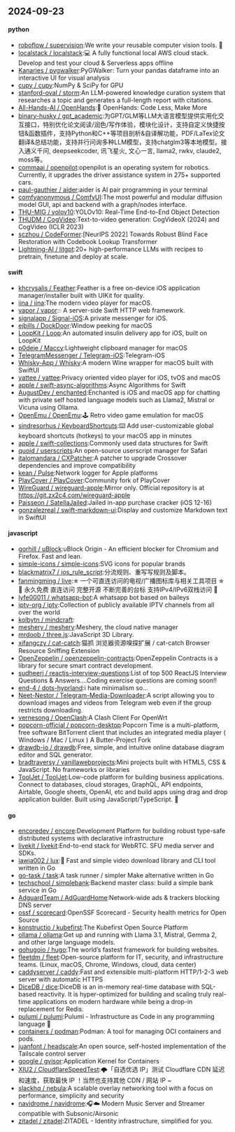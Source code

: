 ## 2024-09-23

#### python
* [roboflow / supervision](https://github.com/roboflow/supervision):We write your reusable computer vision tools. 💜
* [localstack / localstack](https://github.com/localstack/localstack):💻 A fully functional local AWS cloud stack. Develop and test your cloud & Serverless apps offline
* [Kanaries / pygwalker](https://github.com/Kanaries/pygwalker):PyGWalker: Turn your pandas dataframe into an interactive UI for visual analysis
* [cupy / cupy](https://github.com/cupy/cupy):NumPy & SciPy for GPU
* [stanford-oval / storm](https://github.com/stanford-oval/storm):An LLM-powered knowledge curation system that researches a topic and generates a full-length report with citations.
* [All-Hands-AI / OpenHands](https://github.com/All-Hands-AI/OpenHands):🙌 OpenHands: Code Less, Make More
* [binary-husky / gpt_academic](https://github.com/binary-husky/gpt_academic):为GPT/GLM等LLM大语言模型提供实用化交互接口，特别优化论文阅读/润色/写作体验，模块化设计，支持自定义快捷按钮&函数插件，支持Python和C++等项目剖析&自译解功能，PDF/LaTex论文翻译&总结功能，支持并行问询多种LLM模型，支持chatglm3等本地模型。接入通义千问, deepseekcoder, 讯飞星火, 文心一言, llama2, rwkv, claude2, moss等。
* [commaai / openpilot](https://github.com/commaai/openpilot):openpilot is an operating system for robotics. Currently, it upgrades the driver assistance system in 275+ supported cars.
* [paul-gauthier / aider](https://github.com/paul-gauthier/aider):aider is AI pair programming in your terminal
* [comfyanonymous / ComfyUI](https://github.com/comfyanonymous/ComfyUI):The most powerful and modular diffusion model GUI, api and backend with a graph/nodes interface.
* [THU-MIG / yolov10](https://github.com/THU-MIG/yolov10):YOLOv10: Real-Time End-to-End Object Detection
* [THUDM / CogVideo](https://github.com/THUDM/CogVideo):Text-to-video generation: CogVideoX (2024) and CogVideo (ICLR 2023)
* [sczhou / CodeFormer](https://github.com/sczhou/CodeFormer):[NeurIPS 2022] Towards Robust Blind Face Restoration with Codebook Lookup Transformer
* [Lightning-AI / litgpt](https://github.com/Lightning-AI/litgpt):20+ high-performance LLMs with recipes to pretrain, finetune and deploy at scale.

#### swift
* [khcrysalis / Feather](https://github.com/khcrysalis/Feather):Feather is a free on-device iOS application manager/installer built with UIKit for quality.
* [iina / iina](https://github.com/iina/iina):The modern video player for macOS.
* [vapor / vapor](https://github.com/vapor/vapor):💧 A server-side Swift HTTP web framework.
* [signalapp / Signal-iOS](https://github.com/signalapp/Signal-iOS):A private messenger for iOS.
* [ejbills / DockDoor](https://github.com/ejbills/DockDoor):Window peeking for macOS
* [LoopKit / Loop](https://github.com/LoopKit/Loop):An automated insulin delivery app for iOS, built on LoopKit
* [p0deje / Maccy](https://github.com/p0deje/Maccy):Lightweight clipboard manager for macOS
* [TelegramMessenger / Telegram-iOS](https://github.com/TelegramMessenger/Telegram-iOS):Telegram-iOS
* [Whisky-App / Whisky](https://github.com/Whisky-App/Whisky):A modern Wine wrapper for macOS built with SwiftUI
* [yattee / yattee](https://github.com/yattee/yattee):Privacy oriented video player for iOS, tvOS and macOS
* [apple / swift-async-algorithms](https://github.com/apple/swift-async-algorithms):Async Algorithms for Swift
* [AugustDev / enchanted](https://github.com/AugustDev/enchanted):Enchanted is iOS and macOS app for chatting with private self hosted language models such as Llama2, Mistral or Vicuna using Ollama.
* [OpenEmu / OpenEmu](https://github.com/OpenEmu/OpenEmu):🕹 Retro video game emulation for macOS
* [sindresorhus / KeyboardShortcuts](https://github.com/sindresorhus/KeyboardShortcuts):⌨️ Add user-customizable global keyboard shortcuts (hotkeys) to your macOS app in minutes
* [apple / swift-collections](https://github.com/apple/swift-collections):Commonly used data structures for Swift
* [quoid / userscripts](https://github.com/quoid/userscripts):An open-source userscript manager for Safari
* [italomandara / CXPatcher](https://github.com/italomandara/CXPatcher):A patcher to upgrade Crossover dependencies and improve compatibility
* [kean / Pulse](https://github.com/kean/Pulse):Network logger for Apple platforms
* [PlayCover / PlayCover](https://github.com/PlayCover/PlayCover):Community fork of PlayCover
* [WireGuard / wireguard-apple](https://github.com/WireGuard/wireguard-apple):Mirror only. Official repository is at https://git.zx2c4.com/wireguard-apple
* [Paisseon / SatellaJailed](https://github.com/Paisseon/SatellaJailed):Jailed in-app purchase cracker (iOS 12-16)
* [gonzalezreal / swift-markdown-ui](https://github.com/gonzalezreal/swift-markdown-ui):Display and customize Markdown text in SwiftUI

#### javascript
* [gorhill / uBlock](https://github.com/gorhill/uBlock):uBlock Origin - An efficient blocker for Chromium and Firefox. Fast and lean.
* [simple-icons / simple-icons](https://github.com/simple-icons/simple-icons):SVG icons for popular brands
* [blackmatrix7 / ios_rule_script](https://github.com/blackmatrix7/ios_rule_script):分流规则、重写写规则及脚本。
* [fanmingming / live](https://github.com/fanmingming/live):✯ 一个可直连访问的电视/广播图标库与相关工具项目 ✯ 🔕 永久免费 直连访问 完整开源 不断完善的台标 支持IPv4/IPv6双栈访问 🔕
* [lyfe00011 / whatsapp-bot](https://github.com/lyfe00011/whatsapp-bot):A whatsapp bot based on baileys
* [iptv-org / iptv](https://github.com/iptv-org/iptv):Collection of publicly available IPTV channels from all over the world
* [kolbytn / mindcraft](https://github.com/kolbytn/mindcraft):
* [meshery / meshery](https://github.com/meshery/meshery):Meshery, the cloud native manager
* [mrdoob / three.js](https://github.com/mrdoob/three.js):JavaScript 3D Library.
* [xifangczy / cat-catch](https://github.com/xifangczy/cat-catch):猫抓 浏览器资源嗅探扩展 / cat-catch Browser Resource Sniffing Extension
* [OpenZeppelin / openzeppelin-contracts](https://github.com/OpenZeppelin/openzeppelin-contracts):OpenZeppelin Contracts is a library for secure smart contract development.
* [sudheerj / reactjs-interview-questions](https://github.com/sudheerj/reactjs-interview-questions):List of top 500 ReactJS Interview Questions & Answers....Coding exercise questions are coming soon!!
* [end-4 / dots-hyprland](https://github.com/end-4/dots-hyprland):i hate minimalism so...
* [Neet-Nestor / Telegram-Media-Downloader](https://github.com/Neet-Nestor/Telegram-Media-Downloader):A script allowing you to download images and videos from Telegram web even if the group restricts downloading.
* [vernesong / OpenClash](https://github.com/vernesong/OpenClash):A Clash Client For OpenWrt
* [popcorn-official / popcorn-desktop](https://github.com/popcorn-official/popcorn-desktop):Popcorn Time is a multi-platform, free software BitTorrent client that includes an integrated media player ( Windows / Mac / Linux ) A Butter-Project Fork
* [drawdb-io / drawdb](https://github.com/drawdb-io/drawdb):Free, simple, and intuitive online database diagram editor and SQL generator.
* [bradtraversy / vanillawebprojects](https://github.com/bradtraversy/vanillawebprojects):Mini projects built with HTML5, CSS & JavaScript. No frameworks or libraries
* [ToolJet / ToolJet](https://github.com/ToolJet/ToolJet):Low-code platform for building business applications. Connect to databases, cloud storages, GraphQL, API endpoints, Airtable, Google sheets, OpenAI, etc and build apps using drag and drop application builder. Built using JavaScript/TypeScript. 🚀

#### go
* [encoredev / encore](https://github.com/encoredev/encore):Development Platform for building robust type-safe distributed systems with declarative infrastructure
* [livekit / livekit](https://github.com/livekit/livekit):End-to-end stack for WebRTC. SFU media server and SDKs.
* [iawia002 / lux](https://github.com/iawia002/lux):👾 Fast and simple video download library and CLI tool written in Go
* [go-task / task](https://github.com/go-task/task):A task runner / simpler Make alternative written in Go
* [techschool / simplebank](https://github.com/techschool/simplebank):Backend master class: build a simple bank service in Go
* [AdguardTeam / AdGuardHome](https://github.com/AdguardTeam/AdGuardHome):Network-wide ads & trackers blocking DNS server
* [ossf / scorecard](https://github.com/ossf/scorecard):OpenSSF Scorecard - Security health metrics for Open Source
* [konstructio / kubefirst](https://github.com/konstructio/kubefirst):The Kubefirst Open Source Platform
* [ollama / ollama](https://github.com/ollama/ollama):Get up and running with Llama 3.1, Mistral, Gemma 2, and other large language models.
* [gohugoio / hugo](https://github.com/gohugoio/hugo):The world’s fastest framework for building websites.
* [fleetdm / fleet](https://github.com/fleetdm/fleet):Open-source platform for IT, security, and infrastructure teams. (Linux, macOS, Chrome, Windows, cloud, data center)
* [caddyserver / caddy](https://github.com/caddyserver/caddy):Fast and extensible multi-platform HTTP/1-2-3 web server with automatic HTTPS
* [DiceDB / dice](https://github.com/DiceDB/dice):DiceDB is an in-memory real-time database with SQL-based reactivity. It is hyper-optimized for building and scaling truly real-time applications on modern hardware while being a drop-in replacement for Redis.
* [pulumi / pulumi](https://github.com/pulumi/pulumi):Pulumi - Infrastructure as Code in any programming language 🚀
* [containers / podman](https://github.com/containers/podman):Podman: A tool for managing OCI containers and pods.
* [juanfont / headscale](https://github.com/juanfont/headscale):An open source, self-hosted implementation of the Tailscale control server
* [google / gvisor](https://github.com/google/gvisor):Application Kernel for Containers
* [XIU2 / CloudflareSpeedTest](https://github.com/XIU2/CloudflareSpeedTest):🌩「自选优选 IP」测试 Cloudflare CDN 延迟和速度，获取最快 IP ！当然也支持其他 CDN / 网站 IP ~
* [slackhq / nebula](https://github.com/slackhq/nebula):A scalable overlay networking tool with a focus on performance, simplicity and security
* [navidrome / navidrome](https://github.com/navidrome/navidrome):🎧☁️ Modern Music Server and Streamer compatible with Subsonic/Airsonic
* [zitadel / zitadel](https://github.com/zitadel/zitadel):ZITADEL - Identity infrastructure, simplified for you.
